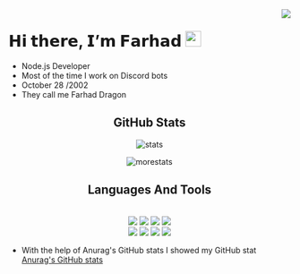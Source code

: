 <img align="right" src="https://komarev.com/ghpvc/?username=ownedbyharen&style=flat&color=blue">

# 𝗛𝗶 𝘁𝗵𝗲𝗿𝗲, 𝗜’𝗺 𝗙𝗮𝗿𝗵𝗮𝗱 <img src="https://cdn.discordapp.com/emojis/1041675184320565258.gif?size=80&quality=lossless" height="28px">

  - Node.js Developer
  - Most of the time I work on Discord bots
  - October 28 /2002
  - They call me Farhad Dragon






<h2 align="center"> GitHub Stats </h2>

<div align="center">

![stats](https://github-readme-stats.vercel.app/api?username=ownedbyharen&theme=tokyonight)

![morestats](https://github-readme-streak-stats.herokuapp.com/?user=ownedbyharen&theme=tokyonight)


</div>

<h2 align="center"> Languages And Tools </h2>
<p align="center">
  <br>
  <img src ="https://img.shields.io/badge/JavaScript-323330?style=for-the-badge&logo=javascript&logoColor=F7DF1E">
  <img src ="https://img.shields.io/badge/TypeScript-007ACC?style=for-the-badge&logo=typescript&logoColor=white">
  <img src ="https://img.shields.io/badge/HTML5-E34F26?style=for-the-badge&logo=html5&logoColor=white">
  <img src ="https://img.shields.io/badge/VSCode-0078D4?style=for-the-badge&logo=visual%20studio%20code&logoColor=white">
  </br>
  <img src ="https://img.shields.io/badge/Visual_Studio-5C2D91?style=for-the-badge&logo=visual%20studio&logoColor=white">
  <img src ="https://img.shields.io/badge/Discord-5865F2?style=for-the-badge&logo=discord&logoColor=white">
  <img src ="https://img.shields.io/badge/Windows-0078D6?style=for-the-badge&logo=windows&logoColor=white">
  <img src ="https://img.shields.io/badge/Linux-FCC624?style=for-the-badge&logo=linux&logoColor=black">
  <br>

</p>


- With the help of Anurag's GitHub stats I showed my GitHub stat [Anurag's GitHub stats](https://github.com/anuraghazra/github-readme-stats)


